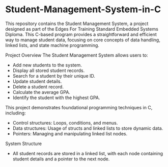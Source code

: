 # Student-Management-System-in-C
This repository contains the Student Management System, a project designed as part of the Edges For Training Standard Embedded Systems Diploma. This C-based program provides a straightforward and efficient way to manage student data, focusing on core concepts of data handling, linked lists, and state machine programming.

Project Overview
The Student Management System allows users to:

- Add new students to the system.
- Display all stored student records.
- Search for a student by their unique ID.
- Update student details.
- Delete a student record.
- Calculate the average GPA.
- Identify the student with the highest GPA.


This project demonstrates foundational programming techniques in C, including:

- Control structures: Loops, conditions, and menus.
- Data structures: Usage of structs and linked lists to store dynamic data.
- Pointers: Managing and manipulating linked list nodes.


System Structure
- All student records are stored in a linked list, with each node containing student details and a pointer to the next node.
